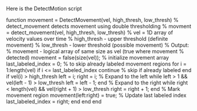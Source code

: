 Here is the DetectMotion script

function movement = DetectMovement(vel, high_thresh, low_thresh)
% detect_movement detects movement using double thresholding
% movment = detect_movement(vel, high_thresh, low_thresh)
% vel = 1D array of velocity values over time
% high_thresh - upper threshold (definite movement)
% low_thresh - lower threshold (possible movement)
% Output:
% movement - logical array of same size as vel (true where movement
% detected)
movement = false(size(vel)); % initialize movement array
last_labeled_index = 0; % to skip already labeled movement regions
for i = 1:length(vel)
if i <= last_labeled_index
continue % skip if already labeled
end
if vel(i) > high_thresh
left = i;
right = i;
% Expand to the left
while left > 1 && vel(left - 1) > low_thresh
left = left - 1;
end
% Expand to the right
while right < length(vel) && vel(right + 1) > low_thresh
right = right + 1;
end
% Mark movement region
movement(left:right) = true;
% Update last labeled index
last_labeled_index = right;
end
end
end
